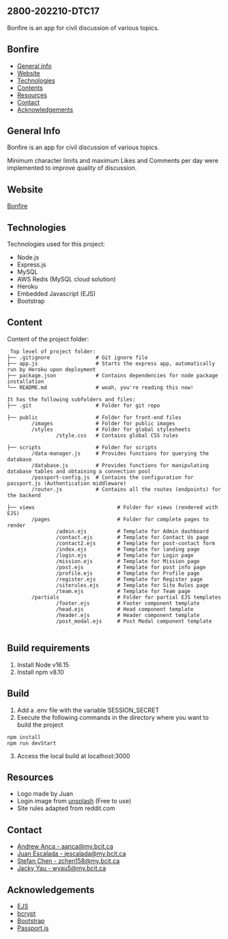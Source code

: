 ## 2800-202210-DTC17
Bonfire is an app for civil discussion of various topics.

## Bonfire

* [General info](#general-info)
* [Website](#website)
* [Technologies](#technologies)
* [Contents](#content)
* [Resources](#resources)
* [Contact](#contact)
* [Acknowledgements](#acknowledgements)

## General Info
Bonfire is an app for civil discussion of various topics.

Minimum character limits and maximum Likes and Comments per day were implemented to improve quality of discussion. 

## Website
[Bonfire](https://thebonfireapp.herokuapp.com/)
	
## Technologies
Technologies used for this project:
* Node.js
* Express.js
* MySQL
* AWS Redis (MySQL cloud solution)
* Heroku
* Embedded Javascript (EJS)
* Bootstrap

## Content
Content of the project folder:

```
 Top level of project folder: 
├── .gitignore               # Git ignore file
├── app.js                   # Starts the express app, automatically run by Heroku upon deployment
├── package.json             # Contains dependencies for node package installation
└── README.md                # woah, you're reading this now!

It has the following subfolders and files:
├── .git                     # Folder for git repo

├── public                   # Folder for front-end files
        /images              # Folder for public images
        /styles              # Folder for global stylesheets
                /style.css   # Contains global CSS rules

├── scripts                  # Folder for scripts
        /data-manager.js     # Provides functions for querying the database
        /database.js         # Provides functions for manipulating database tables and obtaining a connection pool
        /passport-config.js  # Contains the configuration for passport.js (Authentication middleware)
        /router.js           # Contains all the routes (endpoints) for the backend
        
├── views                           # Folder for views (rendered with EJS)
        /pages                      # Folder for complete pages to render
                /admin.ejs          # Template for Admin dashboard
                /contact.ejs        # Template for Contact Us page
                /contact2.ejs       # Template for post-contact form
                /index.ejs          # Template for landing page
                /login.ejs          # Template for Login page
                /mission.ejs        # Template for Mission page
                /post.ejs           # Template for post info page
                /profile.ejs        # Template for Profile page
                /register.ejs       # Template for Register page
                /siterules.ejs      # Template for Site Rules page
                /team.ejs           # Template for Team page
        /partials                   # Folder for partial EJS templates
                /footer.ejs         # Footer component template
                /head.ejs           # Head component template
                /header.ejs         # Header component template
                /post_modal.ejs     # Post Modal component template
        
```

## Build requirements
1. Install Node v16.15
2. Install npm v8.10

## Build
1. Add a .env file with the variable SESSION_SECRET
2. Execute the following commands in the directory where you want to build the project
```
npm install
npm run devStart
```
3. Access the local build at localhost:3000

## Resources 
- Logo made by Juan 
- Login image from [unsplash](https://unsplash.com/) (Free to use) 
- Site rules adapted from reddit.com 

## Contact 
* [Andrew Anca - aanca@my.bcit.ca](mailto:aanca@my.bcit.ca)
* [Juan Escalada - jescalada@my.bcit.ca](mailto:jescalada@my.bcit.ca)
* [Stefan Chen - zchen158@my.bcit.ca](mailto:zchen158@my.bcit.ca)
* [Jacky Yau - wyau5@my.bcit.ca](mailto:wyau5@my.bcit.ca)

## Acknowledgements 
* <a href="https://ejs.co/">EJS</a>
* <a href="https://www.npmjs.com/package/bcrypt">bcrypt</a>
* <a href="https://getbootstrap.com/">Bootstrap</a>
* <a href="https://www.passportjs.org/">Passport.js</a>
